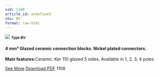 ```yaml
---
xid: 1108
article_id: undefined
sku: BV
format: raw-html
---
```

 <img src="./1108/BQ.jpg" class="card-imgs mb-2">
 <small class="text-grey mb-2"><b>Type BV</b> </small>
 <h4>4 mm&#xB2; Glazed ceramic connection blocks. Nickel plated connectors.</h4>
 <p><b>Main features:</b>Ceramic: Ker 110 glazed 5 sides.
 Available in 1, 2, 3, 4 poles</p>
 <div class="btns">
 <a href="../en/ceramic_connection_blocks-type-bv.html" class="btn-red">See More</a>
 <a href="../en/pdf/10-2Ceramic Ker 110-Clamping with pressure plate-Clamping without pressure plate-EN 60730-1-Recommended clamping torque-Test current20130707.pdf " target="_blank" class="btn-red">Download PDF</a>
 <!-- <a href="http://www.ultimheat.com/cat10.html" target="_blank" class="access-link"> Access full catalogue <i class="fa fa-external-link" aria-hidden="true"></i> </a> -->
 <span class="number-btn">1108</span>
 </div>
 